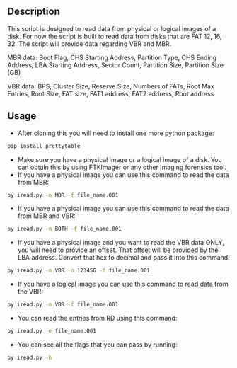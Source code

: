 ## Description

This script is designed to read data from physical or logical images of a disk. For now the script is built to read data from disks that are FAT 12, 16, 32.
The script will provide data regarding VBR and MBR.

MBR data:
Boot Flag, CHS Starting Address, Partition Type, CHS Ending Address, LBA Starting Address, Sector Count, Partition Size, Partition Size (GB)

VBR data:
BPS, Cluster Size, Reserve Size, Numbers of FATs, Root Max Entries, Root Size, FAT size, FAT1 address, FAT2 address, Root address

## Usage

- After cloning this you will need to install one more python package:

```bash
pip install prettytable
```

- Make sure you have a physical image or a logical image of a disk. You can obtain this by using FTKImager or any other Imaging forensics tool.
- If you have a physical image you can use this command to read the data from MBR:

```bash
py iread.py -m MBR -f file_name.001
```

- If you have a physical image you can use this command to read the data from MBR and VBR:

```bash
py iread.py -m BOTH -f file_name.001
```

- If you have a physical image and you want to read the VBR data ONLY, you will need to provide an offset. That offset will be provided by the LBA address. Convert that hex to decimal and pass it into this command:

```bash
py iread.py -m VBR -o 123456 -f file_name.001
```

- If you have a logical image you can use this command to read data from the VBR:

```bash
py iread.py -m VBR -f file_name.001
```

- You can read the entries from RD using this command:

```bash
py iread.py -e file_name.001
```

- You can see all the flags that you can pass by running:

```bash
py iread.py -h
```